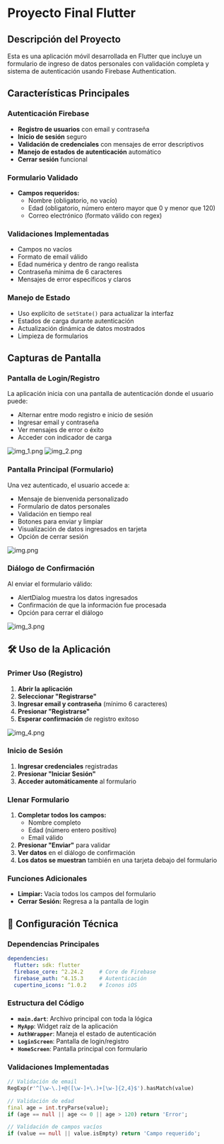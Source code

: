 # Proyecto Final Flutter

## Descripción del Proyecto

Esta es una aplicación móvil desarrollada en Flutter que incluye un formulario de ingreso de datos personales con validación completa y sistema de autenticación usando Firebase Authentication.

## Características Principales

### Autenticación Firebase
- **Registro de usuarios** con email y contraseña
- **Inicio de sesión** seguro
- **Validación de credenciales** con mensajes de error descriptivos
- **Manejo de estados de autenticación** automático
- **Cerrar sesión** funcional

### Formulario Validado
- **Campos requeridos:**
    - Nombre (obligatorio, no vacío)
    - Edad (obligatorio, número entero mayor que 0 y menor que 120)
    - Correo electrónico (formato válido con regex)

### Validaciones Implementadas
- Campos no vacíos
- Formato de email válido
- Edad numérica y dentro de rango realista
- Contraseña mínima de 6 caracteres
- Mensajes de error específicos y claros

### Manejo de Estado
- Uso explícito de `setState()` para actualizar la interfaz
- Estados de carga durante autenticación
- Actualización dinámica de datos mostrados
- Limpieza de formularios

## Capturas de Pantalla

### Pantalla de Login/Registro
La aplicación inicia con una pantalla de autenticación donde el usuario puede:
- Alternar entre modo registro e inicio de sesión
- Ingresar email y contraseña
- Ver mensajes de error o éxito
- Acceder con indicador de carga

![img_1.png](img_1.png)
![img_2.png](img_2.png)

### Pantalla Principal (Formulario)
Una vez autenticado, el usuario accede a:
- Mensaje de bienvenida personalizado
- Formulario de datos personales
- Validación en tiempo real
- Botones para enviar y limpiar
- Visualización de datos ingresados en tarjeta
- Opción de cerrar sesión

![img.png](img.png)

### Diálogo de Confirmación
Al enviar el formulario válido:
- AlertDialog muestra los datos ingresados
- Confirmación de que la información fue procesada
- Opción para cerrar el diálogo

![img_3.png](img_3.png)

## 🛠️ Uso de la Aplicación

### Primer Uso (Registro)
1. **Abrir la aplicación**
2. **Seleccionar "Registrarse"**
3. **Ingresar email y contraseña** (mínimo 6 caracteres)
4. **Presionar "Registrarse"**
5. **Esperar confirmación** de registro exitoso

![img_4.png](img_4.png)

### Inicio de Sesión
1. **Ingresar credenciales** registradas
2. **Presionar "Iniciar Sesión"**
3. **Acceder automáticamente** al formulario

### Llenar Formulario
1. **Completar todos los campos:**
    - Nombre completo
    - Edad (número entero positivo)
    - Email válido
2. **Presionar "Enviar"** para validar
3. **Ver datos** en el diálogo de confirmación
4. **Los datos se muestran** también en una tarjeta debajo del formulario

### Funciones Adicionales
- **Limpiar:** Vacía todos los campos del formulario
- **Cerrar Sesión:** Regresa a la pantalla de login

## 🔧 Configuración Técnica

### Dependencias Principales
```yaml
dependencies:
  flutter: sdk: flutter
  firebase_core: ^2.24.2     # Core de Firebase
  firebase_auth: ^4.15.3     # Autenticación
  cupertino_icons: ^1.0.2    # Iconos iOS
```

### Estructura del Código
- **`main.dart`**: Archivo principal con toda la lógica
- **`MyApp`**: Widget raíz de la aplicación
- **`AuthWrapper`**: Maneja el estado de autenticación
- **`LoginScreen`**: Pantalla de login/registro
- **`HomeScreen`**: Pantalla principal con formulario

### Validaciones Implementadas
```dart
// Validación de email
RegExp(r'^[\w-\.]+@([\w-]+\.)+[\w-]{2,4}$').hasMatch(value)

// Validación de edad
final age = int.tryParse(value);
if (age == null || age <= 0 || age > 120) return 'Error';

// Validación de campos vacíos
if (value == null || value.isEmpty) return 'Campo requerido';
```

